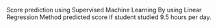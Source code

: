 Score prediction using Supervised Machine Learning By using Linear Regression Method predicted score if student studied 9.5 hours per day.
